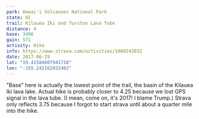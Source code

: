 ```yaml
---
park: Hawai'i Volcanoes National Park
state: HI
trail: Kilauea Iki and Turston Lava Tube
distance: 4
base: 3496
gain: 571
activity: Hike
info: https://www.strava.com/activities/1060243832
date: 2017-06-29
lat: "19.41584607941718"
lon: "-155.242162032402"
---
```

"Base" here is actually the lowest point of the trail, the basin of the Kilauea Iki lava lake. Actual hike is probably closer to 4.25 because we lost GPS signal in the lava tube. (I mean, come on, it's 2017! I blame Trump.) Strava only reflects 3.75 because I forgot to start strava until about a quarter mile into the hike.
